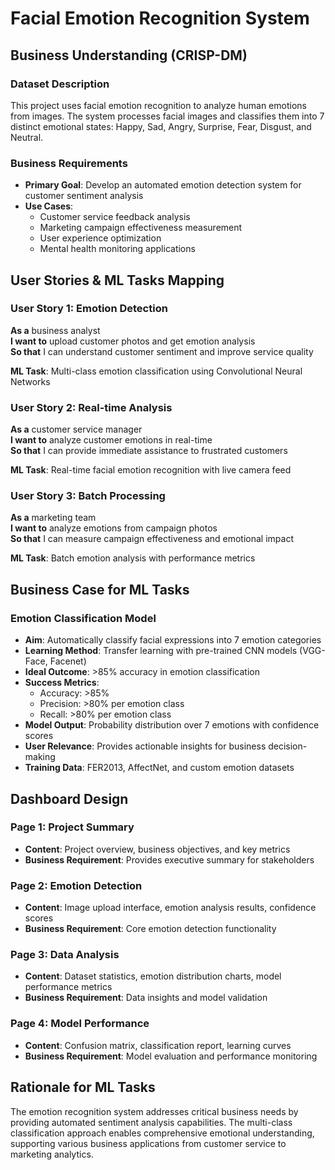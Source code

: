 # Facial Emotion Recognition System

## Business Understanding (CRISP-DM)

### Dataset Description
This project uses facial emotion recognition to analyze human emotions from images. The system processes facial images and classifies them into 7 distinct emotional states: Happy, Sad, Angry, Surprise, Fear, Disgust, and Neutral.

### Business Requirements
- **Primary Goal**: Develop an automated emotion detection system for customer sentiment analysis
- **Use Cases**: 
  - Customer service feedback analysis
  - Marketing campaign effectiveness measurement
  - User experience optimization
  - Mental health monitoring applications

## User Stories & ML Tasks Mapping

### User Story 1: Emotion Detection
**As a** business analyst  
**I want to** upload customer photos and get emotion analysis  
**So that** I can understand customer sentiment and improve service quality

**ML Task**: Multi-class emotion classification using Convolutional Neural Networks

### User Story 2: Real-time Analysis
**As a** customer service manager  
**I want to** analyze customer emotions in real-time  
**So that** I can provide immediate assistance to frustrated customers

**ML Task**: Real-time facial emotion recognition with live camera feed

### User Story 3: Batch Processing
**As a** marketing team  
**I want to** analyze emotions from campaign photos  
**So that** I can measure campaign effectiveness and emotional impact

**ML Task**: Batch emotion analysis with performance metrics

## Business Case for ML Tasks

### Emotion Classification Model
- **Aim**: Automatically classify facial expressions into 7 emotion categories
- **Learning Method**: Transfer learning with pre-trained CNN models (VGG-Face, Facenet)
- **Ideal Outcome**: >85% accuracy in emotion classification
- **Success Metrics**: 
  - Accuracy: >85%
  - Precision: >80% per emotion class
  - Recall: >80% per emotion class
- **Model Output**: Probability distribution over 7 emotions with confidence scores
- **User Relevance**: Provides actionable insights for business decision-making
- **Training Data**: FER2013, AffectNet, and custom emotion datasets

## Dashboard Design

### Page 1: Project Summary
- **Content**: Project overview, business objectives, and key metrics
- **Business Requirement**: Provides executive summary for stakeholders

### Page 2: Emotion Detection
- **Content**: Image upload interface, emotion analysis results, confidence scores
- **Business Requirement**: Core emotion detection functionality

### Page 3: Data Analysis
- **Content**: Dataset statistics, emotion distribution charts, model performance metrics
- **Business Requirement**: Data insights and model validation

### Page 4: Model Performance
- **Content**: Confusion matrix, classification report, learning curves
- **Business Requirement**: Model evaluation and performance monitoring

## Rationale for ML Tasks

The emotion recognition system addresses critical business needs by providing automated sentiment analysis capabilities. The multi-class classification approach enables comprehensive emotional understanding, supporting various business applications from customer service to marketing analytics.
